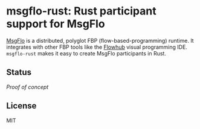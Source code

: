 # msgflo-rust: Rust participant support for MsgFlo

[MsgFlo](https://github.com/msgflo/msgflo) is a distributed, polyglot FBP (flow-based-programming)
runtime. It integrates with other FBP tools like the [Flowhub](http://flowhub.io) visual programming IDE.
`msgflo-rust` makes it easy to create MsgFlo participants in Rust.

## Status

*Proof of concept*

## License

MIT
